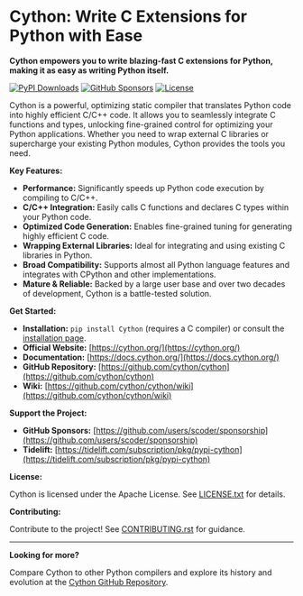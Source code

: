 # Cython: Write C Extensions for Python with Ease

**Cython empowers you to write blazing-fast C extensions for Python, making it as easy as writing Python itself.**

[![PyPI Downloads](https://img.shields.io/pypi/dm/Cython.svg)](https://pypi.org/project/Cython/)
[![GitHub Sponsors](https://img.shields.io/github/sponsors/scoder)](https://github.com/users/scoder/sponsorship)
[![License](https://img.shields.io/github/license/cython/cython)](https://github.com/cython/cython/blob/master/LICENSE.txt)

Cython is a powerful, optimizing static compiler that translates Python code into highly efficient C/C++ code. It allows you to seamlessly integrate C functions and types, unlocking fine-grained control for optimizing your Python applications.  Whether you need to wrap external C libraries or supercharge your existing Python modules, Cython provides the tools you need.

**Key Features:**

*   **Performance:** Significantly speeds up Python code execution by compiling to C/C++.
*   **C/C++ Integration:** Easily calls C functions and declares C types within your Python code.
*   **Optimized Code Generation:** Enables fine-grained tuning for generating highly efficient C code.
*   **Wrapping External Libraries:** Ideal for integrating and using existing C libraries in Python.
*   **Broad Compatibility:**  Supports almost all Python language features and integrates with CPython and other implementations.
*   **Mature & Reliable:**  Backed by a large user base and over two decades of development, Cython is a battle-tested solution.

**Get Started:**

*   **Installation:**  `pip install Cython` (requires a C compiler) or consult the [installation page](https://docs.cython.org/en/latest/src/quickstart/install.html).
*   **Official Website:** [https://cython.org/](https://cython.org/)
*   **Documentation:** [https://docs.cython.org/](https://docs.cython.org/)
*   **GitHub Repository:** [https://github.com/cython/cython](https://github.com/cython/cython)
*   **Wiki:** [https://github.com/cython/cython/wiki](https://github.com/cython/cython/wiki)

**Support the Project:**

*   **GitHub Sponsors:** [https://github.com/users/scoder/sponsorship](https://github.com/users/scoder/sponsorship)
*   **Tidelift:** [https://tidelift.com/subscription/pkg/pypi-cython](https://tidelift.com/subscription/pkg/pypi-cython)

**License:**

Cython is licensed under the Apache License. See [LICENSE.txt](https://github.com/cython/cython/blob/master/LICENSE.txt) for details.

**Contributing:**

Contribute to the project! See [CONTRIBUTING.rst](https://github.com/cython/cython/blob/master/docs/CONTRIBUTING.rst) for guidance.

---

**Looking for more?**

Compare Cython to other Python compilers and explore its history and evolution at the [Cython GitHub Repository](https://github.com/cython/cython).